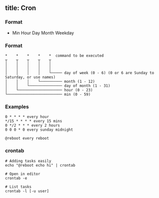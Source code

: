 title: Cron
----

### Format

 * Min Hour Day Month Weekday


### Format

    *    *    *    *    *  command to be executed
    ┬    ┬    ┬    ┬    ┬
    │    │    │    │    │
    │    │    │    │    │
    │    │    │    │    └───── day of week (0 - 6) (0 or 6 are Sunday to Saturday, or use names)
    │    │    │    └────────── month (1 - 12)
    │    │    └─────────────── day of month (1 - 31)
    │    └──────────────────── hour (0 - 23)
    └───────────────────────── min (0 - 59)

### Examples

    0 * * * * every hour
    */15 * * * * every 15 mins
    0 */2 * * * every 2 hours
    0 0 0 * 0 every sunday midnight

    @reboot every reboot

### crontab

    # Adding tasks easily
    echo "@reboot echo hi" | crontab

    # Open in editor
    crontab -e

    # List tasks
    crontab -l [-u user]
